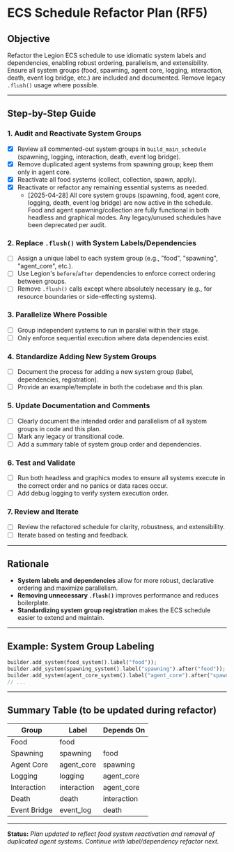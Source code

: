 # ECS Schedule Refactor Plan (RF5)

## Objective
Refactor the Legion ECS schedule to use idiomatic system labels and dependencies, enabling robust ordering, parallelism, and extensibility. Ensure all system groups (food, spawning, agent core, logging, interaction, death, event log bridge, etc.) are included and documented. Remove legacy `.flush()` usage where possible.

---

## Step-by-Step Guide

### 1. **Audit and Reactivate System Groups**
- [x] Review all commented-out system groups in `build_main_schedule` (spawning, logging, interaction, death, event log bridge).
- [x] Remove duplicated agent systems from spawning group; keep them only in agent core.
- [x] Reactivate all food systems (collect, collection, spawn, apply).
- [x] Reactivate or refactor any remaining essential systems as needed.
    - [2025-04-28] All core system groups (spawning, food, agent core, logging, death, event log bridge) are now active in the schedule. Food and agent spawning/collection are fully functional in both headless and graphical modes. Any legacy/unused schedules have been deprecated per audit.

### 2. **Replace `.flush()` with System Labels/Dependencies**
- [ ] Assign a unique label to each system group (e.g., "food", "spawning", "agent_core", etc.).
- [ ] Use Legion's `before`/`after` dependencies to enforce correct ordering between groups.
- [ ] Remove `.flush()` calls except where absolutely necessary (e.g., for resource boundaries or side-effecting systems).

### 3. **Parallelize Where Possible**
- [ ] Group independent systems to run in parallel within their stage.
- [ ] Only enforce sequential execution where data dependencies exist.

### 4. **Standardize Adding New System Groups**
- [ ] Document the process for adding a new system group (label, dependencies, registration).
- [ ] Provide an example/template in both the codebase and this plan.

### 5. **Update Documentation and Comments**
- [ ] Clearly document the intended order and parallelism of all system groups in code and this plan.
- [ ] Mark any legacy or transitional code.
- [ ] Add a summary table of system group order and dependencies.

### 6. **Test and Validate**
- [ ] Run both headless and graphics modes to ensure all systems execute in the correct order and no panics or data races occur.
- [ ] Add debug logging to verify system execution order.

### 7. **Review and Iterate**
- [ ] Review the refactored schedule for clarity, robustness, and extensibility.
- [ ] Iterate based on testing and feedback.

---

## Rationale
- **System labels and dependencies** allow for more robust, declarative ordering and maximize parallelism.
- **Removing unnecessary `.flush()`** improves performance and reduces boilerplate.
- **Standardizing system group registration** makes the ECS schedule easier to extend and maintain.

---

## Example: System Group Labeling
```rust
builder.add_system(food_system().label("food"));
builder.add_system(spawning_system().label("spawning").after("food"));
builder.add_system(agent_core_system().label("agent_core").after("spawning"));
// ...
```

---

## Summary Table (to be updated during refactor)
| Group         | Label        | Depends On     |
|---------------|-------------|----------------|
| Food          | food        |                |
| Spawning      | spawning    | food           |
| Agent Core    | agent_core  | spawning       |
| Logging       | logging     | agent_core     |
| Interaction   | interaction | agent_core     |
| Death         | death       | interaction    |
| Event Bridge  | event_log   | death          |

---

**Status:** _Plan updated to reflect food system reactivation and removal of duplicated agent systems. Continue with label/dependency refactor next._
